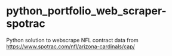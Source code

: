 # python_portfolio_web_scraper-spotrac
Python solution to webscrape NFL contract data from https://www.spotrac.com/nfl/arizona-cardinals/cap/ 

